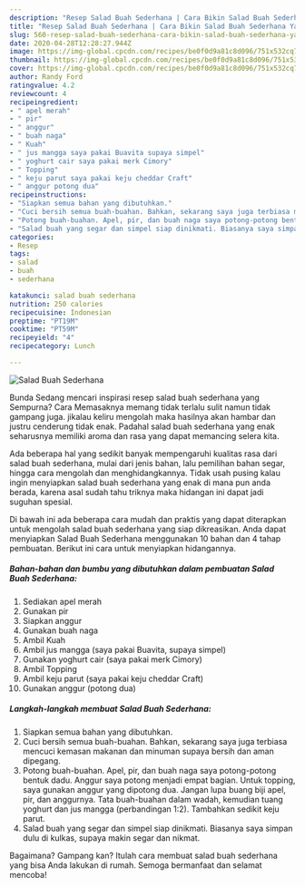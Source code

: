 ```yaml
---
description: "Resep Salad Buah Sederhana | Cara Bikin Salad Buah Sederhana Yang Enak dan Simpel"
title: "Resep Salad Buah Sederhana | Cara Bikin Salad Buah Sederhana Yang Enak dan Simpel"
slug: 560-resep-salad-buah-sederhana-cara-bikin-salad-buah-sederhana-yang-enak-dan-simpel
date: 2020-04-28T12:28:27.944Z
image: https://img-global.cpcdn.com/recipes/be0f0d9a81c8d096/751x532cq70/salad-buah-sederhana-foto-resep-utama.jpg
thumbnail: https://img-global.cpcdn.com/recipes/be0f0d9a81c8d096/751x532cq70/salad-buah-sederhana-foto-resep-utama.jpg
cover: https://img-global.cpcdn.com/recipes/be0f0d9a81c8d096/751x532cq70/salad-buah-sederhana-foto-resep-utama.jpg
author: Randy Ford
ratingvalue: 4.2
reviewcount: 4
recipeingredient:
- " apel merah"
- " pir"
- " anggur"
- " buah naga"
- " Kuah"
- " jus mangga saya pakai Buavita supaya simpel"
- " yoghurt cair saya pakai merk Cimory"
- " Topping"
- " keju parut saya pakai keju cheddar Craft"
- " anggur potong dua"
recipeinstructions:
- "Siapkan semua bahan yang dibutuhkan."
- "Cuci bersih semua buah-buahan. Bahkan, sekarang saya juga terbiasa mencuci kemasan makanan dan minuman supaya bersih dan aman dipegang."
- "Potong buah-buahan. Apel, pir, dan buah naga saya potong-potong bentuk dadu. Anggur saya potong menjadi empat bagian. Untuk topping, saya gunakan anggur yang dipotong dua. Jangan lupa buang biji apel, pir, dan anggurnya. Tata buah-buahan dalam wadah, kemudian tuang yoghurt dan jus mangga (perbandingan 1:2). Tambahkan sedikit keju parut."
- "Salad buah yang segar dan simpel siap dinikmati. Biasanya saya simpan dulu di kulkas, supaya makin segar dan nikmat."
categories:
- Resep
tags:
- salad
- buah
- sederhana

katakunci: salad buah sederhana 
nutrition: 250 calories
recipecuisine: Indonesian
preptime: "PT19M"
cooktime: "PT59M"
recipeyield: "4"
recipecategory: Lunch

---
```



![Salad Buah Sederhana](https://img-global.cpcdn.com/recipes/be0f0d9a81c8d096/751x532cq70/salad-buah-sederhana-foto-resep-utama.jpg)

Bunda Sedang mencari inspirasi resep salad buah sederhana yang Sempurna? Cara Memasaknya memang tidak terlalu sulit namun tidak gampang juga. jikalau keliru mengolah maka hasilnya akan hambar dan justru cenderung tidak enak. Padahal salad buah sederhana yang enak seharusnya memiliki aroma dan rasa yang dapat memancing selera kita.

Ada beberapa hal yang sedikit banyak mempengaruhi kualitas rasa dari salad buah sederhana, mulai dari jenis bahan, lalu pemilihan bahan segar, hingga cara mengolah dan menghidangkannya. Tidak usah pusing kalau ingin menyiapkan salad buah sederhana yang enak di mana pun anda berada, karena asal sudah tahu triknya maka hidangan ini dapat jadi suguhan spesial.




Di bawah ini ada beberapa cara mudah dan praktis yang dapat diterapkan untuk mengolah salad buah sederhana yang siap dikreasikan. Anda dapat menyiapkan Salad Buah Sederhana menggunakan 10 bahan dan 4 tahap pembuatan. Berikut ini cara untuk menyiapkan hidangannya.

<!--inarticleads1-->

##### Bahan-bahan dan bumbu yang dibutuhkan dalam pembuatan Salad Buah Sederhana:

1. Sediakan  apel merah
1. Gunakan  pir
1. Siapkan  anggur
1. Gunakan  buah naga
1. Ambil  Kuah
1. Ambil  jus mangga (saya pakai Buavita, supaya simpel)
1. Gunakan  yoghurt cair (saya pakai merk Cimory)
1. Ambil  Topping
1. Ambil  keju parut (saya pakai keju cheddar Craft)
1. Gunakan  anggur (potong dua)




<!--inarticleads2-->

##### Langkah-langkah membuat Salad Buah Sederhana:

1. Siapkan semua bahan yang dibutuhkan.
1. Cuci bersih semua buah-buahan. Bahkan, sekarang saya juga terbiasa mencuci kemasan makanan dan minuman supaya bersih dan aman dipegang.
1. Potong buah-buahan. Apel, pir, dan buah naga saya potong-potong bentuk dadu. Anggur saya potong menjadi empat bagian. Untuk topping, saya gunakan anggur yang dipotong dua. Jangan lupa buang biji apel, pir, dan anggurnya. Tata buah-buahan dalam wadah, kemudian tuang yoghurt dan jus mangga (perbandingan 1:2). Tambahkan sedikit keju parut.
1. Salad buah yang segar dan simpel siap dinikmati. Biasanya saya simpan dulu di kulkas, supaya makin segar dan nikmat.




Bagaimana? Gampang kan? Itulah cara membuat salad buah sederhana yang bisa Anda lakukan di rumah. Semoga bermanfaat dan selamat mencoba!
